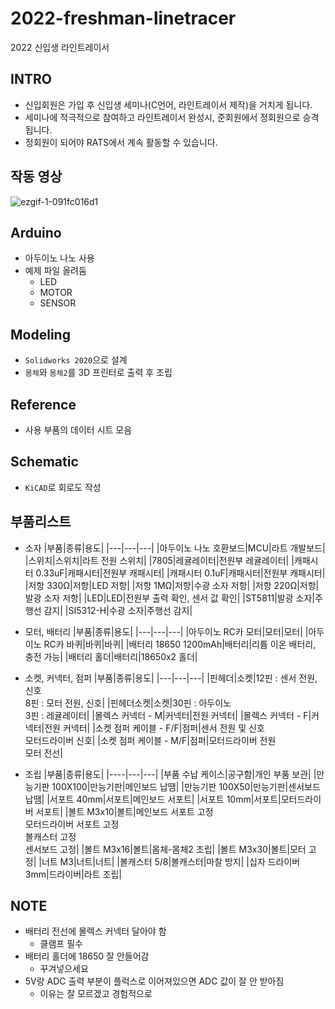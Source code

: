# 2022-freshman-linetracer

2022 신입생 라인트레이서  

## INTRO
- 신입회원은 가입 후 신입생 세미나(C언어, 라인트레이서 제작)을 거치게 됩니다.   
- 세미나에 적극적으로 참여하고 라인트레이서 완성시, 준회원에서 정회원으로 승격됩니다.  
- 정회원이 되어야 RATS에서 계속 활동할 수 있습니다. 

## 작동 영상
![ezgif-1-091fc016d1](https://user-images.githubusercontent.com/48342925/154978977-8f19ad4f-a6c3-4c2f-a03c-1b29bf391769.gif)


## Arduino
  - 아두이노 나노 사용
  - 예제 파일 올려둠
    - LED
    - MOTOR
    - SENSOR
## Modeling
  - `Solidworks 2020`으로 설계
  - `몸체`와 `몸체2`를 3D 프린터로 출력 후 조립

## Reference
  - 사용 부품의 데이터 시트 모음

## Schematic
  - `KiCAD`로 회로도 작성

## 부품리스트
- 소자
    |부품|종류|용도|
    |---|---|---|
    |아두이노 나노 호환보드|MCU|라트 개발보드|  
    |스위치|스위치|라트 전원 스위치|
    |7805|레귤레이터|전원부 레귤레이터|
    |캐패시터 0.33uF|캐패시터|전원부 캐패시터|
    |캐패시터 0.1uF|캐패시터|전원부 캐패시터|
    |저항 330Ω|저항|LED 저항|
    |저항 1MΩ|저항|수광 소자 저항|
    |저항 220Ω|저항|발광 소자 저항|
    |LED|LED|전원부 출력 확인, 센서 값 확인|
    |ST5811|발광 소자|주행선 감지|
    |SI5312-H|수광 소자|주행선 감지|

- 모터, 배터리
  |부품|종류|용도|
  |---|---|---|
  |아두이노 RC카 모터|모터|모터|
  |아두이노 RC카 바퀴|바퀴|바퀴|
  |배터리 18650 1200mAh|배터리|리튬 이온 배터리, 충전 가능|
  |배터리 홀더|배터리|18650x2 홀더|

- 소켓, 커넥터, 점퍼
  |부품|종류|용도|
  |---|---|---|
  |핀헤더|소켓|12핀 : 센서 전원, 신호  </br> 8핀 : 모터 전원, 신호|
  |핀헤더소켓|소켓|30핀 : 아두이노</br>3핀 : 레귤레이터|
  |몰렉스 커넥터 - M|커넥터|전원 커넥터|
  |몰렉스 커넥터 - F|커넥터|전원 커넥터|
  |소켓 점퍼 케이블 - F/F|점퍼|센서 전원 및 신호</br>모터드라이버 신호|
  |소켓 점퍼 케이블 - M/F|점퍼|모터드라이버 전원</br>모터 전선|

- 조립
  |부품|종류|용도|
  |----|---|---|
  |부품 수납 케이스|공구함|개인 부품 보관|
  |만능기판 100X100|만능기판|메인보드 납땜|
  |만능기판 100X50|만능기판|센서보드 납땜|
  |서포트 40mm|서포트|메인보드 서포트|
  |서포트 10mm|서포트|모터드라이버 서포트|
  |볼트 M3x10|볼트|메인보드 서포트 고정</br>모터드라이버 서포트 고정</br>볼캐스터 고정</br>센서보드 고정|
  |볼트 M3x16|볼트|몸체-몸체2 조립|
  |볼트 M3x30|볼트|모터 고정|
  |너트 M3|너트|너트|
  |볼캐스터 5/8|볼캐스터|마찰 방지|
  |십자 드라이버 3mm|드라이버|라트 조립|
    
## NOTE
- 배터리 전선에 몰렉스 커넥터 달아야 함
  - 클램프 필수
- 배터리 홀더에 18650 잘 안들어감
  - 꾸겨넣으세요
- 5V랑 ADC 출력 부분이 플럭스로 이어져있으면 ADC 값이 잘 안 받아짐
  - 이유는 잘 모르겠고 경험적으로
